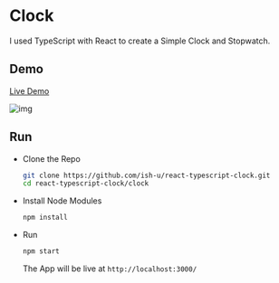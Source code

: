 # Clock

I used TypeScript with React to create a Simple Clock and Stopwatch.

## Demo

[Live Demo](https://typescript-react-clock.netlify.app/)

![img](demo/time.gif)

## Run

- Clone the Repo
  ```bash
  git clone https://github.com/ish-u/react-typescript-clock.git
  cd react-typescript-clock/clock
  ```
- Install Node Modules
  ```bash
  npm install
  ```
- Run
  ```bash
  npm start
  ```
  The App will be live at `http://localhost:3000/`
